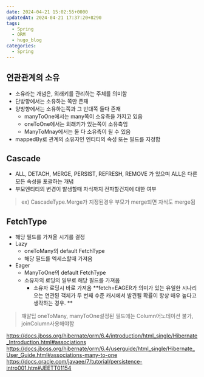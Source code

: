 ```yaml
---
date: 2024-04-21 15:02:55+0000
updatedAt: 2024-04-21 17:37:20+8290
tags:
  - Spring
  - ORM
  - hugo_blog
categories:
  - Spring
---
```

## 연관관계의 소유
- 소유라는 개념은, 외래키를 관리하는 주체를 의미함
- 단방향에서는 소유하는 쪽만 존재
- 양방향에서는 소유하는쪽과 그 반대쪽 둘다 존재
	- manyToOne에서는 many쪽이 소유측을 가지고 있음
	- oneToOne에서는 외래키가 있는쪽이 소유측임
	- ManyToMnay에서는 둘 다 소유측이 될 수 있음
- mappedBy로 관계의 소유자인 엔티티의 속성 또는 필드를 지정함
## Cascade
- ALL, DETACH, MERGE, PERSIST, REFRESH, REMOVE 가 있으며 ALL은 다른 모든 속성을 포괄하는 개념
- 부모엔티티의 변경이 발생할때 자식까지 전파할건지에 대한 여부
> ex) CascadeType.Merge가 지정된경우 부모가 merge되면 자식도 merge됨

## FetchType
- 해당 필드를 가져올 시기를 결정
- Lazy
	- oneToMany의 default FetchType
	- 해당 필드를 엑세스할때 가져옴
- Eager
	- ManyToOne의 default FetchType
	- 소유자의 로딩의 일부로 해당 필드를 가져옴
		- 소유자 로딩시 바로 가져옴
**fetch=EAGER가 의미가 있는 유일한 시나리오는 연관된 객체가 두 번째 수준 캐시에서 발견될 확률이 항상 매우 높다고 생각하는 경우. **

>꺠알팁
 oneToMany, manyToOne설정된 필드에는 Column어노테이션 불가, joinColumn사용해야함


https://docs.jboss.org/hibernate/orm/6.4/introduction/html_single/Hibernate_Introduction.html#associations
https://docs.jboss.org/hibernate/orm/6.4/userguide/html_single/Hibernate_User_Guide.html#associations-many-to-one
https://docs.oracle.com/javaee/7/tutorial/persistence-intro001.htm#JEETT01154